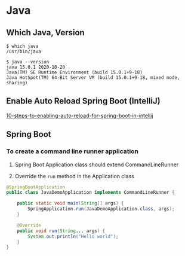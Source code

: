 # Java

<!-- toc -->

## Which Java, Version

```
$ which java
/usr/bin/java

$ java --version
java 15.0.1 2020-10-20
Java(TM) SE Runtime Environment (build 15.0.1+9-18)
Java HotSpot(TM) 64-Bit Server VM (build 15.0.1+9-18, mixed mode, sharing)
```

## Enable Auto Reload Spring Boot (IntelliJ)

[10-steps-to-enabling-auto-reload-for-spring-boot-in-intellij](https://faun.pub/10-steps-to-enabling-auto-reload-for-spring-boot-in-intellij-230326413b68)

## Spring Boot

### To create a command line runner application

1. Spring Boot Application class should extend CommandLineRunner

2. Override the `run` method in the Application class

```java
@SpringBootApplication
public class JavaDemoApplication implements CommandLineRunner {

	public static void main(String[] args) {
		SpringApplication.run(JavaDemoApplication.class, args);
	}

	@Override
	public void run(String... args) {
		System.out.println("Hello world");
	}
}
```
